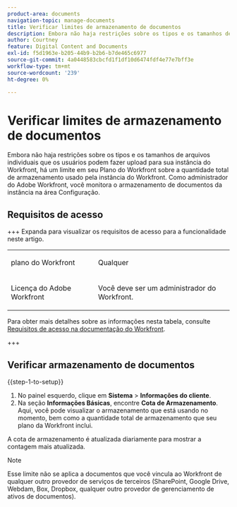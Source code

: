 ```yaml
---
product-area: documents
navigation-topic: manage-documents
title: Verificar limites de armazenamento de documentos
description: Embora não haja restrições sobre os tipos e os tamanhos de arquivos individuais que os usuários podem fazer upload para sua instância do Workfront, há um limite em seu Plano do Workfront sobre a quantidade total de armazenamento usado pela instância do Workfront. Como administrador do Adobe Workfront, você monitora o armazenamento de documentos da instância na área Configuração.
author: Courtney
feature: Digital Content and Documents
exl-id: f5d1963e-b205-44b9-b2b6-b7de465c6977
source-git-commit: 4a0448583cbcfd1f1df10d6474fdf4e77e7bff3e
workflow-type: tm+mt
source-wordcount: '239'
ht-degree: 0%

---
```


# Verificar limites de armazenamento de documentos

Embora não haja restrições sobre os tipos e os tamanhos de arquivos individuais que os usuários podem fazer upload para sua instância do Workfront, há um limite em seu Plano do Workfront sobre a quantidade total de armazenamento usado pela instância do Workfront. Como administrador do Adobe Workfront, você monitora o armazenamento de documentos da instância na área Configuração.

## Requisitos de acesso

+++ Expanda para visualizar os requisitos de acesso para a funcionalidade neste artigo.


<table style="table-layout:auto"> 
 <col> 
 <col> 
 <tbody> 
  <tr data-mc-conditions=""> 
   <td role="rowheader">plano do Workfront</td> 
   <td> <p>Qualquer</p> </td> 
  </tr> 
  <tr> 
   <td role="rowheader">Licença do Adobe Workfront</td> 
   <td> <p>Você deve ser um administrador do Workfront.</p> </td> 
  </tr> 
 </tbody> 
</table>

Para obter mais detalhes sobre as informações nesta tabela, consulte [Requisitos de acesso na documentação do Workfront](/help/quicksilver/administration-and-setup/add-users/access-levels-and-object-permissions/access-level-requirements-in-documentation.md).

+++

## Verificar armazenamento de documentos

{{step-1-to-setup}}

1. No painel esquerdo, clique em **Sistema** > **Informações do cliente**.
1. Na seção **Informações Básicas**, encontre **Cota de Armazenamento**. Aqui, você pode visualizar o armazenamento que está usando no momento, bem como a quantidade total de armazenamento que seu plano da Workfront inclui.

A cota de armazenamento é atualizada diariamente para mostrar a contagem mais atualizada.

>[!NOTE]
>
>Esse limite não se aplica a documentos que você vincula ao Workfront de qualquer outro provedor de serviços de terceiros (SharePoint, Google Drive, Webdam, Box, Dropbox, qualquer outro provedor de gerenciamento de ativos de documentos).
